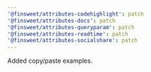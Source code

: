 ```yaml
---
'@finsweet/attributes-codehighlight': patch
'@finsweet/attributes-docs': patch
'@finsweet/attributes-queryparam': patch
'@finsweet/attributes-readtime': patch
'@finsweet/attributes-socialshare': patch
---
```


Added copy/paste examples.
